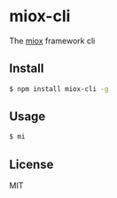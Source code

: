 # miox-cli

The [miox](https://github.com/cevio/matrix) framework cli

## Install

```bash
$ npm install miox-cli -g
```

## Usage

```bash
$ mi
```

## License

MIT